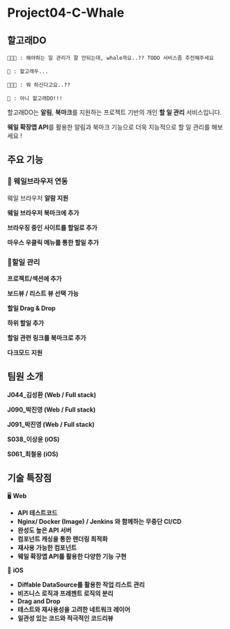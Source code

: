 # Project04-C-Whale

## 할고래DO

```
👨🏻‍💻 : 해야하는 일 관리가 잘 안되는데, whale까요..?? TODO 서비스좀 추전해주세요

🐳 : 할고래두...

👨🏻‍💻 : 뭐 하신다고요..??

🐳 : 아니 할고래DO!!!
```

할고래DO는 **알림**,  **북마크**를 지원하는 프로젝트 기반의 개인 **할 일 관리** 서비스입니다.

**웨일 확장앱 API**를 활용한 알림과 북마크 기능으로 더욱 지능적으로 할 일 관리를 해보세요 !

## **주요 기능**

### 🐳 웨일브라우저 연동

웨일 브라우저 **알람 지원**

**웨일 브라우저 북마크에 추가**

**브라우징 중인 사이트를 할일로 추가**

**마우스 우클릭 메뉴를 통한 할일 추가**

### 📝할일 관리

**프로젝트/섹션에 추가**

**보드뷰 / 리스트 뷰 선택 가능**

**할일 Drag & Drop**

**하위 할일 추가**

**할일 관련 링크를 북마크로 추가**

**다크모드 지원**

## 팀원 소개

**J044_김성환 (Web / Full stack)** 

**J090_박진영 (Web / Full stack)**

**J091_박진영 (Web / Full stack)**

**S038_이상윤 (iOS)**

**S061_최철웅 (iOS)**


## 기술 특장점

🖥 **Web**
- **API 테스트코드**
- **Nginx/ Docker (Image) / Jenkins 와 함께하는 무중단 CI/CD**
- **완성도 높은 API 서버**
- **컴포넌트 캐싱을 통한 렌더링 최적화**
- **재사용 가능한 컴포넌트**
- **웨일 확장앱 API를 활용한 다양한 기능 구현**


📱 **iOS**

- **Diffable DataSource를 활용한 작업 리스트 관리**
- **비즈니스 로직과 프레젠트 로직의 분리**
- **Drag and Drop**
- **테스트와 재사용성을 고려한 네트워크 레이어**
- **일관성 있는 코드와 적극적인 코드리뷰**
